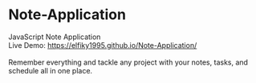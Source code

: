# Note-Application
JavaScript Note Application
<br>
Live Demo: https://elfiky1995.github.io/Note-Application/
<br><br>
Remember everything and tackle any project with your notes, tasks, and schedule all in one place.
